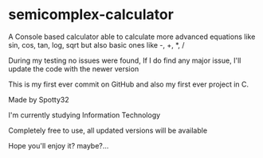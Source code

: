 # semicomplex-calculator
A Console based calculator able to calculate more advanced equations like sin, cos, tan, log, sqrt but also basic ones like -, +, *, /

During my testing no issues were found, If I do find any major issue, I'll update the code with the newer version

This is my first ever commit on GitHub and also my first ever project in C.

Made by Spotty32

I'm currently studying Information Technology

Completely free to use, all updated versions will be available

Hope you'll enjoy it? maybe?...

